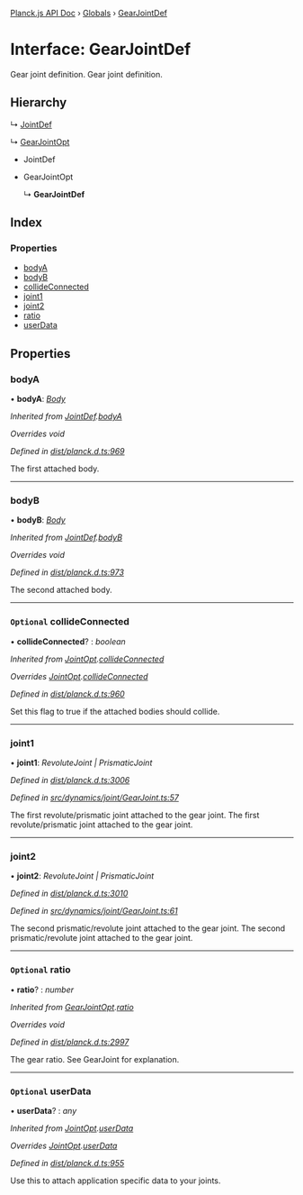 [Planck.js API Doc](../README.md) › [Globals](../globals.md) › [GearJointDef](gearjointdef.md)

# Interface: GearJointDef

Gear joint definition.
Gear joint definition.

## Hierarchy

  ↳ [JointDef](jointdef.md)

  ↳ [GearJointOpt](gearjointopt.md)

* JointDef

* GearJointOpt

  ↳ **GearJointDef**

## Index

### Properties

* [bodyA](gearjointdef.md#bodya)
* [bodyB](gearjointdef.md#bodyb)
* [collideConnected](gearjointdef.md#optional-collideconnected)
* [joint1](gearjointdef.md#joint1)
* [joint2](gearjointdef.md#joint2)
* [ratio](gearjointdef.md#optional-ratio)
* [userData](gearjointdef.md#optional-userdata)

## Properties

###  bodyA

• **bodyA**: *[Body](../classes/body.md)*

*Inherited from [JointDef](jointdef.md).[bodyA](jointdef.md#bodya)*

*Overrides void*

*Defined in [dist/planck.d.ts:969](https://github.com/shakiba/planck.js/blob/7e469c4/dist/planck.d.ts#L969)*

The first attached body.

___

###  bodyB

• **bodyB**: *[Body](../classes/body.md)*

*Inherited from [JointDef](jointdef.md).[bodyB](jointdef.md#bodyb)*

*Overrides void*

*Defined in [dist/planck.d.ts:973](https://github.com/shakiba/planck.js/blob/7e469c4/dist/planck.d.ts#L973)*

The second attached body.

___

### `Optional` collideConnected

• **collideConnected**? : *boolean*

*Inherited from [JointOpt](jointopt.md).[collideConnected](jointopt.md#optional-collideconnected)*

*Overrides [JointOpt](jointopt.md).[collideConnected](jointopt.md#optional-collideconnected)*

*Defined in [dist/planck.d.ts:960](https://github.com/shakiba/planck.js/blob/7e469c4/dist/planck.d.ts#L960)*

Set this flag to true if the attached bodies
should collide.

___

###  joint1

• **joint1**: *RevoluteJoint | PrismaticJoint*

*Defined in [dist/planck.d.ts:3006](https://github.com/shakiba/planck.js/blob/7e469c4/dist/planck.d.ts#L3006)*

*Defined in [src/dynamics/joint/GearJoint.ts:57](https://github.com/shakiba/planck.js/blob/7e469c4/src/dynamics/joint/GearJoint.ts#L57)*

The first revolute/prismatic joint attached to the gear joint.
The first revolute/prismatic joint attached to the gear joint.

___

###  joint2

• **joint2**: *RevoluteJoint | PrismaticJoint*

*Defined in [dist/planck.d.ts:3010](https://github.com/shakiba/planck.js/blob/7e469c4/dist/planck.d.ts#L3010)*

*Defined in [src/dynamics/joint/GearJoint.ts:61](https://github.com/shakiba/planck.js/blob/7e469c4/src/dynamics/joint/GearJoint.ts#L61)*

The second prismatic/revolute joint attached to the gear joint.
The second prismatic/revolute joint attached to the gear joint.

___

### `Optional` ratio

• **ratio**? : *number*

*Inherited from [GearJointOpt](gearjointopt.md).[ratio](gearjointopt.md#optional-ratio)*

*Overrides void*

*Defined in [dist/planck.d.ts:2997](https://github.com/shakiba/planck.js/blob/7e469c4/dist/planck.d.ts#L2997)*

The gear ratio. See GearJoint for explanation.

___

### `Optional` userData

• **userData**? : *any*

*Inherited from [JointOpt](jointopt.md).[userData](jointopt.md#optional-userdata)*

*Overrides [JointOpt](jointopt.md).[userData](jointopt.md#optional-userdata)*

*Defined in [dist/planck.d.ts:955](https://github.com/shakiba/planck.js/blob/7e469c4/dist/planck.d.ts#L955)*

Use this to attach application specific data to your joints.
